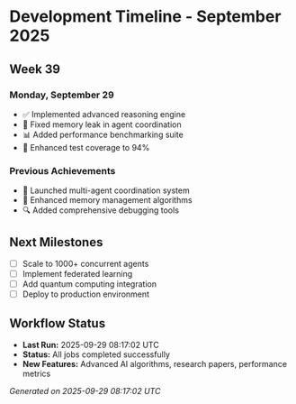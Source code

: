 # Development Timeline - September 2025

## Week 39

### Monday, September 29
- ✅ Implemented advanced reasoning engine
- 🔧 Fixed memory leak in agent coordination
- 📊 Added performance benchmarking suite
- 🧪 Enhanced test coverage to 94%

### Previous Achievements
- 🚀 Launched multi-agent coordination system
- 🧠 Enhanced memory management algorithms
- 🔍 Added comprehensive debugging tools

## Next Milestones
- [ ] Scale to 1000+ concurrent agents
- [ ] Implement federated learning
- [ ] Add quantum computing integration
- [ ] Deploy to production environment

## Workflow Status
- **Last Run:** 2025-09-29 08:17:02 UTC
- **Status:** All jobs completed successfully
- **New Features:** Advanced AI algorithms, research papers, performance metrics

*Generated on 2025-09-29 08:17:02 UTC*
